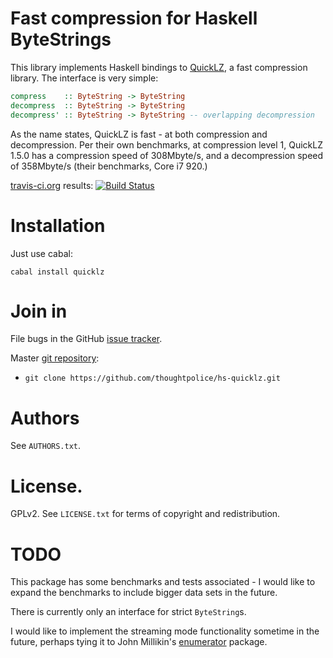 # Fast compression for Haskell ByteStrings

This library implements Haskell bindings to
[QuickLZ](http://quicklz.com), a fast compression library. The
interface is very simple:

```haskell
compress    :: ByteString -> ByteString
decompress  :: ByteString -> ByteString
decompress' :: ByteString -> ByteString -- overlapping decompression
```

As the name states, QuickLZ is fast - at both compression and
decompression.  Per their own benchmarks, at compression level 1,
QuickLZ 1.5.0 has a compression speed of 308Mbyte/s, and a
decompression speed of 358Mbyte/s (their benchmarks, Core i7 920.)

[travis-ci.org](http://travis-ci.org) results: [![Build Status](https://secure.travis-ci.org/thoughtpolice/hs-quicklz.png?branch=master)](http://travis-ci.org/thoughtpolice/hs-quicklz)

# Installation

Just use cabal:

```
cabal install quicklz
```

# Join in

File bugs in the GitHub [issue tracker][].

Master [git repository][gh]:

* `git clone https://github.com/thoughtpolice/hs-quicklz.git`

# Authors

See `AUTHORS.txt`.

# License.

GPLv2. See `LICENSE.txt` for terms of copyright and redistribution.

# TODO

This package has some benchmarks and tests associated - I would like
to expand the benchmarks to include bigger data sets in the future.

There is currently only an interface for strict `ByteString`s.

I would like to implement the streaming mode functionality sometime in
the future, perhaps tying it to John Millikin's
[enumerator](http://hackage.haskell.org/package/enumerator) package.

[issue tracker]: https://github.com/thoughtpolice/hs-quicklz/issues
[gh]: https://github.com/thoughtpolice/hs-quicklz
